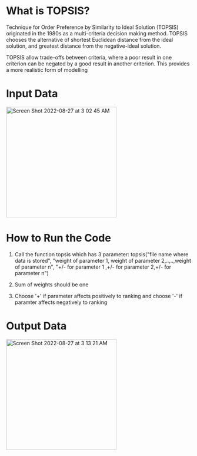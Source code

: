# What is TOPSIS?

Technique for Order Preference by Similarity to Ideal Solution (TOPSIS) originated in the 1980s as a multi-criteria decision making method. TOPSIS chooses the alternative of shortest Euclidean distance from the ideal solution, and greatest distance from the negative-ideal solution.

TOPSIS allow trade-offs between criteria, where a poor result in one criterion can be negated by a good result in another criterion. This provides a more realistic form of modelling

# Input Data

<img width="300" alt="Screen Shot 2022-08-27 at 3 02 45 AM" src="https://user-images.githubusercontent.com/47549494/187021582-c1c1be8f-f590-4fb8-8305-b08082c6f510.png">

# How to Run the Code

1) Call the function topsis which has 3 parameter: topsis("file name where data is stored", "weight of parameter 1, weight of parameter 2,..,..,weight of   parameter n", "+/- for parameter 1 ,+/- for parameter 2,+/- for parameter n")

2) Sum of weights should be one 

3) Choose '+' if parameter affects positively to ranking and choose '-' if paramter affects negatively to ranking

# Output Data

<img width="300" alt="Screen Shot 2022-08-27 at 3 13 21 AM" src="https://user-images.githubusercontent.com/47549494/187021550-02ce6b32-4865-48b1-8ff6-008d1631048a.png">


